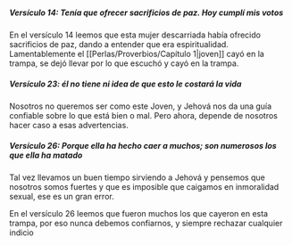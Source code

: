##### Versículo 14: Tenía que ofrecer sacrificios de paz. Hoy cumplí mis votos
En el versículo 14 leemos que esta mujer descarriada había ofrecido sacrificios de paz, dando a entender que era espiritualidad. 
Lamentablemente el [[Perlas/Proverbios/Capítulo 1|joven]] cayó en la trampa, se dejó llevar por lo que escuchó y cayó en la trampa.

##### Versículo 23: él no tiene ni idea de que esto le costará la vida
Nosotros no queremos ser como este Joven, y Jehová nos da una guía confiable sobre lo que está bien o mal. 
Pero ahora, depende de nosotros hacer caso a esas advertencias. 

##### Versículo 26: Porque ella ha hecho caer a muchos; son numerosos los que ella ha matado
Tal vez llevamos un buen tiempo sirviendo a Jehová y pensemos que nosotros somos fuertes y que es imposible que caigamos en inmoralidad sexual, ese es un gran error. 

En el versículo 26 leemos que fueron muchos los que cayeron en esta trampa, por eso nunca debemos confiarnos, y siempre rechazar cualquier indicio